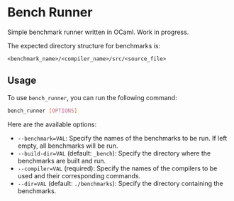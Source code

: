 # Bench Runner

Simple benchmark runner written in OCaml. Work in progress.

The expected directory structure for benchmarks is:

```
<benchmark_name>/<compiler_name>/src/<source_file>
```

## Usage

To use `bench_runner`, you can run the following command:

```bash
bench_runner [OPTIONS]
```

Here are the available options:

- `--benchmark=VAL`: Specify the names of the benchmarks to be run. If left empty, all benchmarks will be run.
- `--build-dir=VAL` (default: `_bench`): Specify the directory where the benchmarks are built and run.
- `--compiler=VAL` (required): Specify the names of the compilers to be used and their corresponding commands.
- `--dir=VAL` (default: `./benchmarks`): Specify the directory containing the benchmarks.

